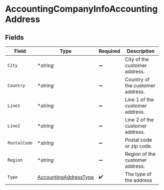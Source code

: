 # AccountingCompanyInfoAccountingAddress


## Fields

| Field                                                                 | Type                                                                  | Required                                                              | Description                                                           |
| --------------------------------------------------------------------- | --------------------------------------------------------------------- | --------------------------------------------------------------------- | --------------------------------------------------------------------- |
| `City`                                                                | **string*                                                             | :heavy_minus_sign:                                                    | City of the customer address.                                         |
| `Country`                                                             | **string*                                                             | :heavy_minus_sign:                                                    | Country of the customer address.                                      |
| `Line1`                                                               | **string*                                                             | :heavy_minus_sign:                                                    | Line 1 of the customer address.                                       |
| `Line2`                                                               | **string*                                                             | :heavy_minus_sign:                                                    | Line 2 of the customer address.                                       |
| `PostalCode`                                                          | **string*                                                             | :heavy_minus_sign:                                                    | Postal code or zip code.                                              |
| `Region`                                                              | **string*                                                             | :heavy_minus_sign:                                                    | Region of the customer address.                                       |
| `Type`                                                                | [AccountingAddressType](../../models/shared/accountingaddresstype.md) | :heavy_check_mark:                                                    | The type of the address                                               |